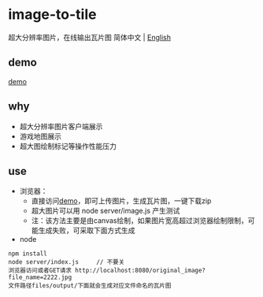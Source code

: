 

# image-to-tile
超大分辨率图片，在线输出瓦片图
简体中文 | [English](./README.md)

## demo
  [demo](https://zhuguibiao.github.io/image-to-tile/)

## why
- 超大分辨率图片客户端展示
- 游戏地图展示
- 超大图绘制标记等操作性能压力


## use
- 浏览器：
  - 直接访问[demo](https://zhuguibiao.github.io/image-to-tile/)，即可上传图片，生成瓦片图，一键下载zip
  - 超大图片可以用 node server/image.js 产生测试
  - 注：该方法主要是由canvas绘制，如果图片宽高超过浏览器绘制限制，可能生成失败，可采取下面方式生成
- node
```shell
npm install 
node server/index.js 	 // 不要关
浏览器访问或者GET请求 http://localhost:8080/original_image?file_name=2222.jpg
文件路径files/output/下面就会生成对应文件命名的瓦片图
```

